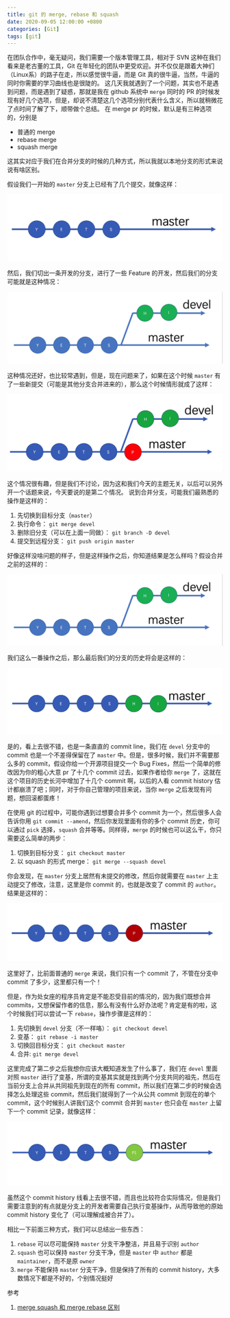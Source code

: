 ```yaml
---
title: git 的 merge, rebase 和 squash
date: 2020-09-05 12:00:00 +0800
categories: [Git]
tags: [git]
---
```


在团队合作中，毫无疑问，我们需要一个版本管理工具，相对于 SVN 这种在我们看来是老古董的工具，Git 在年轻化的团队中更受欢迎。并不仅仅是跟着大神们（Linux系）的路子在走，所以感觉很牛逼，而是 Git 真的很牛逼，当然，牛逼的同时你需要的学习曲线也是很陡的。
这几天我就遇到了一个问题，其实也不是遇到问题，而是遇到了疑惑，那就是我在 github 系统中 `merge` 同时的 PR 的时候发现有好几个选项，但是，却说不清楚这几个选项分别代表什么含义，所以就稍微花了点时间了解了下，顺带做个总结。
在 merge pr 的时候，默认是有三种选项的，分别是

- 普通的 merge
- rebase merge
- squash merge

这其实对应于我们在合并分支的时候的几种方式，所以我就以本地分支的形式来说说有啥区别。

假设我们一开始的 `master` 分支上已经有了几个提交，就像这样：

![00.png](/assets/2020-09-05-merge-rebase-squash/00.png)

然后，我们切出一条开发的分支，进行了一些 Feature 的开发，然后我们的分支可能就是这种情况：

![01.png](/assets/2020-09-05-merge-rebase-squash/01.png)

这种情况还好，也比较常遇到，但是，现在问题来了，如果在这个时候 `master` 有了一些新提交（可能是其他分支合并进来的），那么这个时候情形就成了这样：

![02.png](/assets/2020-09-05-merge-rebase-squash/02.png)

这个情况很有趣，但是我们不讨论，因为这和我们今天的主题无关，以后可以另外开一个话题来说，今天要说的是第二个情况。
说到合并分支，可能我们最熟悉的操作是这样的：

1. 先切换到目标分支（`master`）
2. 执行命令： `git merge devel`
3. 删除旧分支（可以在上面一同做）： `git branch -D devel`
4. 提交到远程分支： `git push origin master`

好像这样没啥问题的样子，但是这样操作之后，你知道结果是怎么样吗？假设合并之前的这样的：

![03.png](/assets/2020-09-05-merge-rebase-squash/03.png)

我们这么一番操作之后，那么最后我们的分支的历史将会是这样的：

![04.png](/assets/2020-09-05-merge-rebase-squash/04.png)

是的，看上去很不错，也是一条直直的 commit line，我们在 `devel` 分支中的 commit 也是一个不差得保留在了 `master` 中。但是，很多时候，我们并不需要那么多的 commit，假设你给一个开源项目提交一个 Bug Fixes，然后一个简单的修改因为你的粗心大意 pr 了十几个 commit 过去，如果作者给你 `merge` 了，这就在这个项目的历史长河中增加了十几个 commit 啊，以后的人看 commit history 估计都崩溃了吧；同时，对于你自己管理的项目来说，当你 `merge` 之后发现有问题，想回滚都蛋疼！

在使用 git 的过程中，可能你遇到过想要合并多个 commit 为一个，然后很多人会告诉你用 `git commit --amend`，然后你发现里面有你的多个 commit 历史，你可以通过 `pick` 选择，`squash` 合并等等。同样得，`merge` 的时候也可以这么干，你只需要这么简单的两步：

1. 切换到目标分支： `git checkout master`
2. 以 squash 的形式 merge： `git merge --squash devel`

你会发现，在 `master` 分支上居然有未提交的修改，然后你就需要在 `master` 上主动提交了修改，注意，这里是你 commit 的，也就是改变了 commit 的 `author`。结果是这样的：

![05.png](/assets/2020-09-05-merge-rebase-squash/05.png)

这里好了，比前面普通的 `merge` 来说，我们只有一个 commit 了，不管在分支中 commit 了多少，这里都只有一个！

但是，作为处女座的程序员肯定是不能忍受目前的情况的，因为我们既想合并 commits，又想保留作者的信息，那么有没有什么好办法呢？肯定是有的啦，这个时候我们可以尝试一下 `rebase`，操作步骤是这样的：

1. 先切换到 `devel` 分支（不一样咯）： `git checkout devel`
2. 变基： `git rebase -i master`
3. 切换回目标分支： `git checkout master`
4. 合并: `git merge devel`

这里完成了第二步之后我想你应该大概知道发生了什么事了，我们在 `devel` 里面对照 `master` 进行了变基，所谓的变基其实就是找到两个分支共同的祖先，然后在当前分支上合并从共同祖先到现在的所有 commit，所以我们在第二步的时候会选择怎么处理这些 commit，然后我们就得到了一个从公共 commit 到现在的单个 commit，这个时候别人讲我们这个 commit 合并到 `master` 也只会在 `master` 上留下一个 commit 记录，就像这样：

![06.png](/assets/2020-09-05-merge-rebase-squash/06.png)

虽然这个 commit history 线看上去很不错，而且也比较符合实际情况，但是我们需要注意到的有点就是分支上的开发者需要自己执行变基操作，从而导致他的原始 commit history 变化了（可以理解成被合并了）。

相比一下前面三种方式，我们可以总结出一些东西：
1. `rebase` 可以尽可能保持 `master` 分支干净整洁，并且易于识别 `author`
2. `squash` 也可以保持 `master` 分支干净，但是 `master` 中 `author` 都是 `maintainer`，而不是原 `owner`
3. `merge` 不能保持 `master` 分支干净，但是保持了所有的 commit history，大多数情况下都是不好的，个别情况挺好

参考
1. [merge squash 和 merge rebase 区别](https://liqiang.io/post/difference-between-merge-squash-and-rebase)